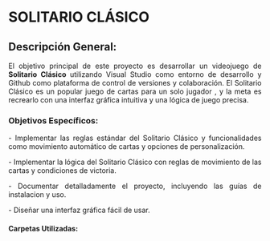 # SOLITARIO CLÁSICO

## Descripción General:

<p align="justify">
El objetivo principal de este proyecto es desarrollar un videojuego de <strong> Solitario Clásico </strong> utilizando Visual Studio como entorno de desarrollo y Github como plataforma de control de versiones y colaboración. 
El Solitario Clásico es un popular juego de cartas para un solo jugador , y la meta es recrearlo con una interfaz gráfica intuitiva y una lógica de juego precisa.

### Objetivos Específicos:
<p align="justify">
- Implementar las reglas estándar del Solitario Clásico y funcionalidades como movimiento automático de cartas y opciones de personalización.
<p align="justify">
- Implementar la lógica del Solitario Clásico con reglas de movimiento de las cartas y condiciones de victoria.
<p align="justify">
- Documentar detalladamente el proyecto, incluyendo las guías de instalacion y uso.
<p align="justify">
- Diseñar una interfaz gráfica fácil de usar.


#### Carpetas Utilizadas:
 